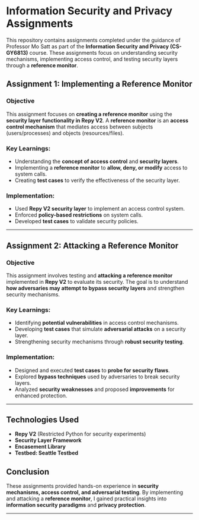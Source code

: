 # Information Security and Privacy Assignments

This repository contains assignments completed under the guidance of Professor Mo Satt as part of the **Information Security and Privacy (CS-GY6813)** course. These assignments focus on understanding security mechanisms, implementing access control, and testing security layers through a **reference monitor**.

## Assignment 1: Implementing a Reference Monitor

### Objective
This assignment focuses on **creating a reference monitor** using the **security layer functionality in Repy V2**. A **reference monitor** is an **access control mechanism** that mediates access between subjects (users/processes) and objects (resources/files).

### Key Learnings:
- Understanding the **concept of access control** and **security layers**.
- Implementing a **reference monitor** to **allow, deny, or modify** access to system calls.
- Creating **test cases** to verify the effectiveness of the security layer.

### Implementation:
- Used **Repy V2 security layer** to implement an access control system.
- Enforced **policy-based restrictions** on system calls.
- Developed **test cases** to validate security policies.

---

## Assignment 2: Attacking a Reference Monitor

### Objective
This assignment involves testing and **attacking a reference monitor** implemented in **Repy V2** to evaluate its security. The goal is to understand **how adversaries may attempt to bypass security layers** and strengthen security mechanisms.

### Key Learnings:
- Identifying **potential vulnerabilities** in access control mechanisms.
- Developing **test cases** that simulate **adversarial attacks** on a security layer.
- Strengthening security mechanisms through **robust security testing**.

### Implementation:
- Designed and executed **test cases** to **probe for security flaws**.
- Explored **bypass techniques** used by adversaries to break security layers.
- Analyzed **security weaknesses** and proposed **improvements** for enhanced protection.

---

## Technologies Used
- **Repy V2** (Restricted Python for security experiments)
- **Security Layer Framework**
- **Encasement Library**
- **Testbed: Seattle Testbed**

## Conclusion
These assignments provided hands-on experience in **security mechanisms, access control, and adversarial testing**. By implementing and attacking a **reference monitor**, I gained practical insights into **information security paradigms** and **privacy protection**.

---

